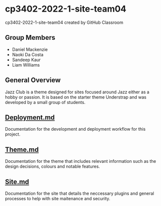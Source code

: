 # cp3402-2022-1-site-team04
cp3402-2022-1-site-team04 created by GitHub Classroom

## Group Members 
- Daniel Mackenzie
- Naoki Da Costa
- Sandeep Kaur
- Liam Williams

## General Overview
Jazz Club is a theme designed for sites focused around Jazz either as a hobby or passion. It is based on the starter theme Understrap and was developed by a small group of students.

## [Deployment.md](deployment.md)
Documentation for the development and deployment workflow for this project.

## [Theme.md](Theme.md)
Documentation for the theme that includes relevant information such as the design decisions, colours and notable features.

## [Site.md](Site.md)
Documentation for the site that details the neccessary plugins and general processes to help with site maitenance and security.
